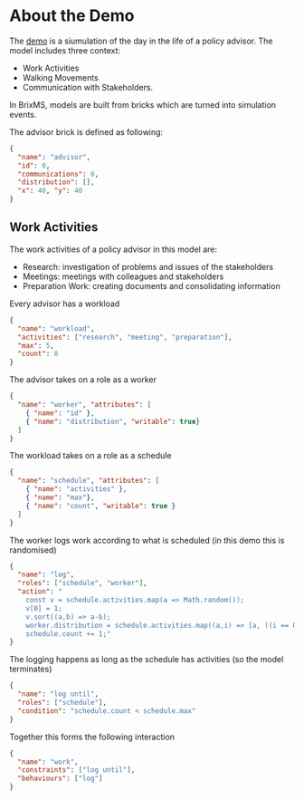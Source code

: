 # About the Demo

The [demo](https://tbreijm.github.io) is a siumulation of the day in the life of a policy advisor. The model includes three context: 

* Work Activities
* Walking Movements
* Communication with Stakeholders.

In BrixMS, models are built from bricks which are turned into simulation events.

The advisor brick is defined as following:
```json
{
  "name": "advisor",
  "id": 0,
  "communications": 0,
  "distribution": [], 
  "x": 40, "y": 40
}
```

## Work Activities
The work activities of a policy advisor in this model are:

* Research: investigation of problems and issues of the stakeholders
* Meetings: meetings with colleagues and stakeholders
* Preparation Work: creating documents and consolidating information

Every advisor has a workload
```json
{ 
  "name": "workload", 
  "activities": ["research", "meeting", "preparation"], 
  "max": 5, 
  "count": 0
}
```

The advisor takes on a role as a worker
```json
{
  "name": "worker", "attributes": [
    { "name": "id" },
    { "name": "distribution", "writable": true}
  ]
}
```

The workload takes on a role as a schedule
```json
{
  "name": "schedule", "attributes": [
    { "name": "activities" },
    { "name": "max"},
    { "name": "count", "writable": true }
  ]
}
```

The worker logs work according to what is scheduled (in this demo this is randomised)
```json
{
  "name": "log",
  "roles": ["schedule", "worker"],
  "action": "
    const v = schedule.activities.map(a => Math.random()); 
    v[0] = 1; 
    v.sort((a,b) => a-b); 
    worker.distribution = schedule.activities.map((a,i) => [a, ((i == 0) ? v[i] : v[i] - v[i-1])]);
    schedule.count += 1;"
}
```

The logging happens as long as the schedule has activities (so the model terminates)
```json
{
  "name": "log until",
  "roles": ["schedule"],
  "condition": "schedule.count < schedule.max"
}
```

Together this forms the following interaction
```json
{
  "name": "work",
  "constraints": ["log until"],
  "behaviours": ["log"]
}
```
